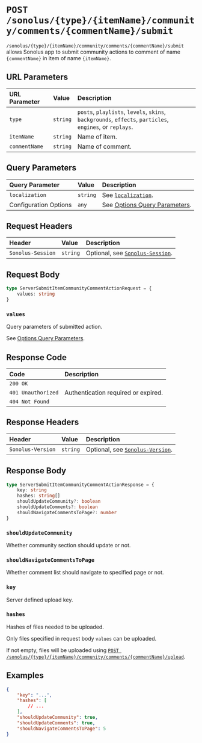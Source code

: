 # `POST /sonolus/{type}/{itemName}/community/comments/{commentName}/submit`

`/sonolus/{type}/{itemName}/community/comments/{commentName}/submit` allows Sonolus app to submit community actions to comment of name `{commentName}` in item of name `{itemName}`.

## URL Parameters

| URL Parameter | Value    | Description                                                                                              |
| :------------ | :------- | :------------------------------------------------------------------------------------------------------- |
| `type`        | `string` | `posts`, `playlists`, `levels`, `skins`, `backgrounds`, `effects`, `particles`, `engines`, or `replays`. |
| `itemName`    | `string` | Name of item.                                                                                            |
| `commentName` | `string` | Name of comment.                                                                                         |

## Query Parameters

| Query Parameter       | Value    | Description                                                                   |
| :-------------------- | :------- | :---------------------------------------------------------------------------- |
| `localization`        | `string` | See [`localization`](../query-parameters/localization).                       |
| Configuration Options | `any`    | See [Options Query Parameters](../query-parameters/options-query-parameters). |

## Request Headers

| Header            | Value    | Description                                                    |
| :---------------- | :------- | :------------------------------------------------------------- |
| `Sonolus-Session` | `string` | Optional, see [`Sonolus-Session`](../headers/sonolus-session). |

## Request Body

```ts
type ServerSubmitItemCommunityCommentActionRequest = {
    values: string
}
```

### `values`

Query parameters of submitted action.

See [Options Query Parameters](../query-parameters/options-query-parameters).

## Response Code

| Code               | Description                         |
| :----------------- | :---------------------------------- |
| `200 OK`           |                                     |
| `401 Unauthorized` | Authentication required or expired. |
| `404 Not Found`    |                                     |

## Response Headers

| Header            | Value    | Description                                                    |
| :---------------- | :------- | :------------------------------------------------------------- |
| `Sonolus-Version` | `string` | Optional, see [`Sonolus-Version`](../headers/sonolus-version). |

## Response Body

```ts
type ServerSubmitItemCommunityCommentActionResponse = {
    key: string
    hashes: string[]
    shouldUpdateCommunity?: boolean
    shouldUpdateComments?: boolean
    shouldNavigateCommentsToPage?: number
}
```

### `shouldUpdateCommunity`

Whether community section should update or not.

### `shouldNavigateCommentsToPage`

Whether comment list should navigate to specified page or not.

### `key`

Server defined upload key.

### `hashes`

Hashes of files needed to be uploaded.

Only files specified in request body `values` can be uploaded.

If not empty, files will be uploaded using [`POST /sonolus/{type}/{itemName}/community/comments/{commentName}/upload`](./post-sonolus-type-item-name-community-comments-comment-name-upload).

## Examples

```json
{
    "key": "...",
    "hashes": [
        // ...
    ],
    "shouldUpdateCommunity": true,
    "shouldUpdateComments": true,
    "shouldNavigateCommentsToPage": 5
}
```
